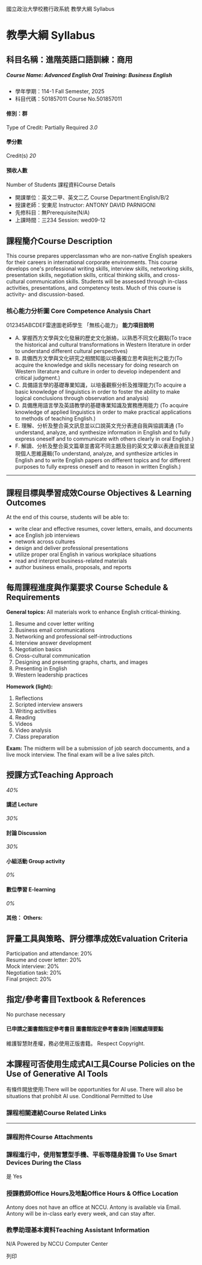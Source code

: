 國立政治大學校務行政系統 教學大綱 Syllabus
# 教學大綱 Syllabus
##  科目名稱：進階英語口語訓練：商用
#####  Course Name: Advanced English Oral Training: Business English
  * 學年學期：114-1 Fall Semester, 2025 
  * 科目代碼：501857011 Course No.501857011


#### 修別：群
Type of Credit: Partially Required 
_3.0_
#### 學分數
Credit(s)
_20_
#### 預收人數
Number of Students
課程資料Course Details
  * 開課單位：英文二甲、英文二乙 Course Department:English/B/2 
  * 授課老師：安東尼 Instructor: ANTONY DAVID PARNIGONI 
  * 先修科目：無Prerequisite(N/A)
  * 上課時間：三234 Session: wed09-12


##  課程簡介Course Description
This course prepares upperclassman who are non-native English speakers for their careers in international corporate environments.
This course develops one's professional writing skills, interview skills, networking skills, presentation skills, negotiation skills, critical thinking skills, and cross-cultural communication skills. 
Students will be assessed through in-class activities, presentations, and competency tests.
Much of this course is activity- and discussion-based.
###  核心能力分析圖 Core Competence Analysis Chart
012345ABCDEF雷達圖老師學生
「無核心能力」 
**能力項目說明**
  * A. 掌握西方文學與文化發展的歷史文化脈絡，以熟悉不同文化觀點(To trace the historical and cultural transformations in Western literature in order to understand different cultural perspectives)
  * B. 具備西方文學與文化研究之相關知能以培養獨立思考與批判之能力(To acquire the knowledge and skills necessary for doing research on Western literature and culture in order to develop independent and critical judgment.)
  * C. 具備語言學的基礎專業知識，以培養觀察分析及推理能力(To acquire a basic knowledge of linguistics in order to foster the ability to make logical conclusions through observation and analysis)
  * D. 具備應用語言學及英語教學的基礎專業知識及實務應用能力 (To acquire knowledge of applied linguistics in order to make practical applications to methods of teaching English.)
  * E. 理解、分析及整合英文訊息並以口說英文充分表達自我與協調溝通 (To understand, analyze, and synthesize information in English and to fully express oneself and to communicate with others clearly in oral English.)
  * F. 解讀、分析及整合英文篇章並書寫不同主題及目的英文文章以表達自我並呈現個人思維邏輯(To understand, analyze, and synthesize articles in English and to write English papers on different topics and for different purposes to fully express oneself and to reason in written English.)


* * *
##  課程目標與學習成效Course Objectives & Learning Outcomes 
At the end of this course, students will be able to:
  * write clear and effective resumes, cover letters, emails, and documents
  * ace English job interviews
  * network across cultures
  * design and deliver professional presentations
  * utilize proper oral English in various workplace situations
  * read and interpret business-related materials
  * author business emails, proposals, and reports


##  每周課程進度與作業要求 Course Schedule & Requirements
**General topics:**
All materials work to enhance English critical-thinking.
  1. Resume and cover letter writing 
  2. Business email communications
  3. Networking and professional self-introductions
  4. Interview answer development
  5. Negotiation basics 
  6. Cross-cultural communication
  7. Designing and presenting graphs, charts, and images
  8. Presenting in English 
  9. Western leadership practices 


**Homework (light):**
  1. Reflections 
  2. Scripted interview answers
  3. Writing activities
  4. Reading
  5. Videos 
  6. Video analysis
  7. Class preparation


**Exam:**
The midterm will be a submission of job search doccuments, and a live mock interview. The final exam will be a live sales pitch. 
##  授課方式Teaching Approach
_40%_
####  講述 Lecture
_30%_
####  討論 Discussion
_30%_
####  小組活動 Group activity
_0%_
####  數位學習 E-learning
_0%_
####  其他： Others:
##  評量工具與策略、評分標準成效Evaluation Criteria
Participation and attendance: 20%  
Resume and cover letter: 20%  
Mock interview: 20%  
Negotiation task: 20%  
Final project: 20%  

##  指定/參考書目Textbook & References
No purchase necessary
####  已申請之圖書館指定參考書目  圖書館指定參考書查詢 |相關處理要點
維護智慧財產權，務必使用正版書籍。 Respect Copyright.
##  本課程可否使用生成式AI工具Course Policies on the Use of Generative AI Tools
有條件開放使用:There will be opportunities for AI use. There will also be situations that prohibit AI use.  Conditional Permitted to Use 
###  課程相關連結Course Related Links
* * *
###  課程附件Course Attachments
###  課程進行中，使用智慧型手機、平板等隨身設備 To Use Smart Devices During the Class
是  Yes
###  授課教師Office Hours及地點Office Hours & Office Location
Antony does not have an office at NCCU. Antony is available via Email. Antony will be in-class early every week, and can stay after.
###  教學助理基本資料Teaching Assistant Information
N/A
Powered by NCCU Computer Center
  
列印
